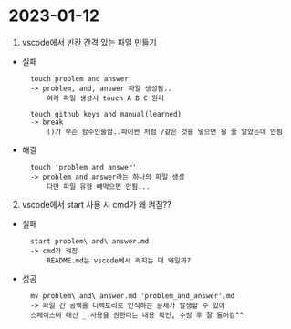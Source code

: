 # 2023-01-12
1. vscode에서 빈칸 간격 있는 파일 만들기
- 실패

        touch problem and answer
        -> problem, and, answer 파일 생성됨..
            여러 파일 생성시 touch A B C 원리

        touch github keys and manual(learned)
        -> break
            ()가 무슨 함수인줄암..파이썬 처럼 /같은 것을 넣으면 될 줄 알았는데 안됨
        
- 해결

        touch 'problem and answer'
        -> problem and answer라는 하나의 파일 생성
            다만 파일 유형 빼먹으면 안됨...

2. vscode에서 start 사용 시 cmd가 왜 켜짐??
- 실패

        start problem\ and\ answer.md 
        -> cmd가 켜짐
            README.md는 vscode에서 켜지는 데 왜일까?

- 성공

        mv problem\ and\ answer.md 'problem_and_answer'.md
        -> 파일 간 공백을 디렉토리로 인식하는 문제가 발생할 수 있어 
        스페이스바 대신 _ 사용을 권한다는 내용 확인, 수정 후 잘 돌아감^^ 